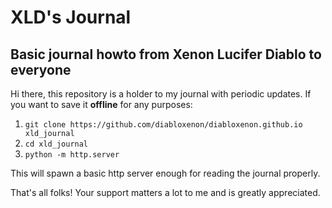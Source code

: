 # XLD's Journal

## Basic journal howto from Xenon Lucifer Diablo to everyone

Hi there, this repository is a holder to my journal with periodic updates.
If you want to save it **offline** for any purposes:

1. `git clone https://github.com/diabloxenon/diabloxenon.github.io xld_journal`
2. `cd xld_journal`
3. `python -m http.server`

This will spawn a basic http server enough for reading the journal properly.

That's all folks! Your support matters a lot to me and is greatly appreciated.
